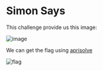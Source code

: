 # Simon Says

This challenge provide us this image:

![image](https://i.imgur.com/8UsOSA3.png)


We can get the flag using [aprisolve](https://www.aperisolve.com/)

![flag](https://i.imgur.com/pZUvE9z.png)